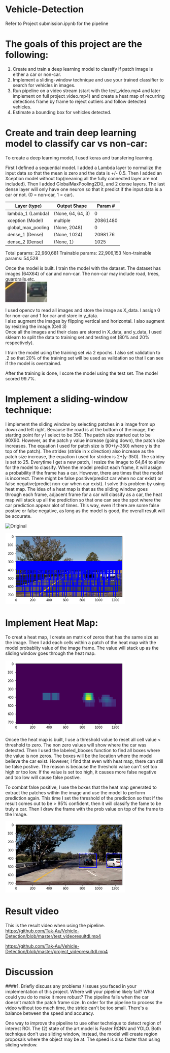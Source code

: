 # Vehicle-Detection

Refer to Project submission.ipynb for the pipeline

# The goals of this project are the following:
1.  Create and train a deep learning model to classify if patch image is either a car or non-car.
2.  Implement a sliding-window technique and use your trained classifier to search for vehicles in images.
3. Run pipeline on a video stream (start with the test_video.mp4 and later implement on full project_video.mp4) and create a heat map of recurring detections frame by frame to reject outliers and follow detected vehicles.
4.  Estimate a bounding box for vehicles detected.

# Create and train deep learning model to classify car vs non-car:
To create a deep learning model, I used keras and transfering learning.  

First I defined a sequential model.  I added a Lambda layer to normalize the input data so that the mean is zero and the data is +/- 0.5.  Then I added an Xception model without top(meaning all the fully connected layer are not included).  Then I added GlobalMaxPooling2D(), and 2 dense layers.  The last dense layer will only have one neuron so that it predict if the input data is a car or not. (0 = non-car, 1 = car).

| Layer (type)  | Output Shape  |  Param # |
| ------------- | ------------- |----------|
| lambda_1 (Lambda)  | (None, 64, 64, 3)  | 0 |
| xception (Model) | multiple  |20861480|
| global_max_pooling | (None, 2048)  |0|
| dense_1 (Dense) | (None, 1024)   |2098176|
| dense_2 (Dense) | (None, 1)  |1025|

Total params: 22,960,681
Trainable params: 22,906,153
Non-trainable params: 54,528

Once the model is built.  I train the model with the dataset.
The dataset has images (64X64) of car and non-car.  The non-car may include road, trees, guardrails.etc.  
![Non-Car](https://github.com/Tak-Au/Vehicle-Detection/blob/master/extra17.png "Non-Car")
![Car](https://github.com/Tak-Au/Vehicle-Detection/blob/master/image0001.png "Car")

I used opencv to read all images and store the image as X_data.  I assign 0 for non-car and 1 for car and store in y_data.  
I also augment the images by flipping vertical and horizontal.  I also augment by resizing the image.(Cell 3)    
Once all the images and their class are stored in X_data, and y_data, I used sklearn to split the data to training set and testing set (80% and 20% respectively). 

I train the model using the training set via 2 epochs.  I also set validation to .2 so that 20% of the training set will be used as validation so that I can see if the model is overtrained.

After the training is done, I score the model using the test set. The model scored 99.7%.  

# Implement a sliding-window technique:
I implement the sliding window by selecting patches in a image from up down and left right.  Because the road is at the bottom of the image, the starting point for y I select to be 350.  The patch size started out to be 90X90.  However, as the patch y value increase (going down), the patch size increases.  The equation I used for patch size is 90+(y-350) where y is the top of the patch).  The stridex (stride in x direction) also increase as the patch size increase, the equation i used for stridex is 2+(y-350).  The stridey is set to 25.  Everytime I get a new patch, I resize the image to 64,64 to allow for the model to classify.  When the model predict each frame, it will assign a probability if the frame has a car.  However, there are times that the model is incorrect.  There might be false positive(predict car when no car exist) or false negative(predict non-car when car exist).  I solve this problem by using heat map.  The idea of a heat map is that as the sliding window goes through each frame, adjacent frame for a car will classify as a car, the heat map will stack up all the prediction so that one can see the spot where the car prediction appear alot of times.  This way, even if there are some false postive or false negative, as long as the model is good, the overall result will be accurate.  

![Original](https://github.com/Tak-Au/Vehicle-Detection/blob/master/test6.png "Original")

![sliding window](https://github.com/Tak-Au/Vehicle-Detection/blob/master/download.png "Sliding window")

# Implement Heat Map:
To creat a heat map, I create an matrix of zeros that has the same size as the image.  Then I add each cells within a patch of the heat map with the model probablity value of the image frame.  The value will stack up as the sliding window goes through the heat map.  

![Heat Map](https://github.com/Tak-Au/Vehicle-Detection/blob/master/Heatmap.png "Heat Map")

Oncee the heat map is built, I use a threshold value to reset all cell value < threshold to zero.  The non zero values will show where the car was detected.  Then I used the labeled_bboxes function to find all boxes where the value is non zeros.  The boxes will be the location where the model believe the car exist.  However, I find that even with heat map, there can still be false postive.  The reason is because the threshold value can't set too high or too low.  If the value is set too high, it causes more false negative and too low will cause false postive.  

To combat false positive, I use the boxes that the heat map generated to extract the patches within the image and use the model to perform prediction again.  This time I set the threshold of the prediction so that if the result comes out to be > 95% confident, then it will classify the fame to be truly a car.  Then I draw the frame with the prob value on top of the frame to the Image. 

![Result](https://github.com/Tak-Au/Vehicle-Detection/blob/master/imagewithprob.png "Result")

# Result video
This is the result video when using the pipeline.  
https://github.com/Tak-Au/Vehicle-Detection/blob/master/test_videoresultdl.mp4

https://github.com/Tak-Au/Vehicle-Detection/blob/master/project_videoresultdl.mp4

# Discussion

####1. Briefly discuss any problems / issues you faced in your implementation of this project. Where will your pipeline likely fail? What could you do to make it more robust?
The pipeline fails when the car doesn't match the patch frame size.  In order for the pipeline to process the video without too much time, the stride can't be too small.  There's a balance between the speed and accuracy.    

One way to improve the pipeline to use other technique to detect region of interest ROI.  The (2) state of the art model is Faster RCNN and YOLO.  Both technique don't use sliding window, instead, the model will create region proposals where the object may be at.  The speed is also faster than using sliding window.  
